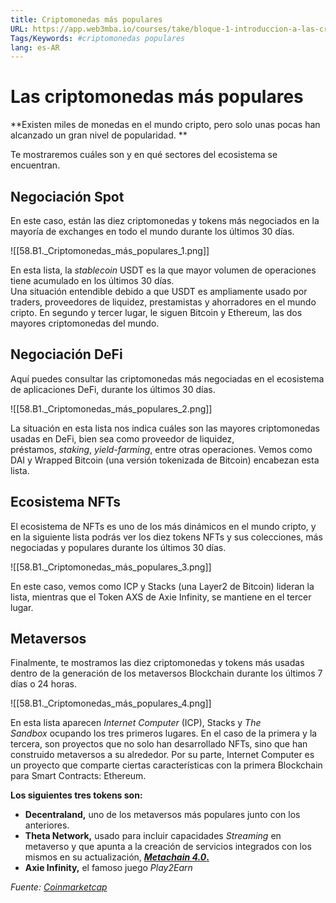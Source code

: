 ```yaml
---
title: Criptomonedas más populares
URL: https://app.web3mba.io/courses/take/bloque-1-introduccion-a-las-criptomonedas/texts/35945342-u5-3-criptomonedas-mas-populares
Tags/Keywords: #criptomonedas populares
lang: es-AR
---
```

# Las criptomonedas más populares
**Existen miles de monedas en el mundo cripto, pero solo unas pocas han alcanzado un gran nivel de popularidad. **

Te mostraremos cuáles son y en qué sectores del ecosistema se encuentran.

## Negociación Spot
En este caso, están las diez criptomonedas y tokens más negociados en la mayoría de exchanges en todo el mundo durante los últimos 30 días. 

![[58.B1._Criptomonedas_más_populares_1.png]]

En esta lista, la _stablecoin_ USDT es la que mayor volumen de operaciones tiene acumulado en los últimos 30 días.  
Una situación entendible debido a que USDT es ampliamente usado por traders, proveedores de liquidez, prestamistas y ahorradores en el mundo cripto. En segundo y tercer lugar, le siguen Bitcoin y Ethereum, las dos mayores criptomonedas del mundo.    

## Negociación DeFi
Aquí puedes consultar las criptomonedas más negociadas en el ecosistema de aplicaciones DeFi, durante los últimos 30 días.

![[58.B1._Criptomonedas_más_populares_2.png]]

La situación en esta lista nos indica cuáles son las mayores criptomonedas usadas en DeFi, bien sea como proveedor de liquidez, préstamos, _staking_, _yield-farming_, entre otras operaciones. Vemos como DAI y Wrapped Bitcoin (una versión tokenizada de Bitcoin) encabezan esta lista.

## Ecosistema NFTs
El ecosistema de NFTs es uno de los más dinámicos en el mundo cripto, y en la siguiente lista podrás ver los diez tokens NFTs y sus colecciones, más negociadas y populares durante los últimos 30 días.

![[58.B1._Criptomonedas_más_populares_3.png]]

En este caso, vemos como ICP y Stacks (una Layer2 de Bitcoin) lideran la lista, mientras que el Token AXS de Axie Infinity, se mantiene en el tercer lugar.

## Metaversos
Finalmente, te mostramos las diez criptomonedas y tokens más usadas dentro de la generación de los metaversos Blockchain durante los últimos 7 días o 24 horas.

![[58.B1._Criptomonedas_más_populares_4.png]]

En esta lista aparecen _Internet Computer_ (ICP), Stacks y _The Sandbox_ ocupando los tres primeros lugares. En el caso de la primera y la tercera, son proyectos que no solo han desarrollado NFTs, sino que han construido metaversos a su alrededor. Por su parte, Internet Computer es un proyecto que comparte ciertas características con la primera Blockchain para Smart Contracts: Ethereum.

**Los siguientes tres tokens son:**
- **Decentraland,** uno de los metaversos más populares junto con los anteriores.
- **Theta Network,** usado para incluir capacidades _Streaming_ en metaverso y que apunta a la creación de servicios integrados con los mismos en su actualización, [**_Metachain 4.0_.**](https://www.thetatoken.org/)
- **Axie Infinity,** el famoso juego _Play2Earn_

_Fuente: [Coinmarketcap](https://coinmarketcap.com/es)_